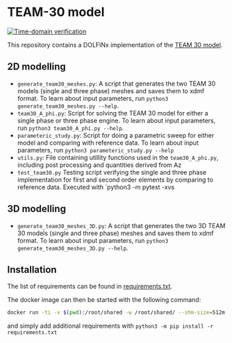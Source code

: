 # TEAM-30 model

[![Time-domain verification](https://github.com/Wells-Group/TEAM30/actions/workflows/time-domain.yml/badge.svg)](https://github.com/Wells-Group/TEAM30/actions/workflows/time-domain.yml)

This repository contains a DOLFINx implementation of the [TEAM 30 model](http://www.compumag.org/jsite/images/stories/TEAM/problem30a.pdf).

## 2D modelling

- `generate_team30_meshes.py`: A script that generates the two TEAM 30 models (single and three phase) meshes and saves them to xdmf format. To learn about input parameters, run `python3 generate_team30_meshes.py --help`.
- `team30_A_phi.py`: Script for solving the TEAM 30 model for either a single phase or three phase engine. To learn about input parameters, run `python3 team30_A_phi.py --help`.
- `parameteric_study.py`: Script for doing a parametric sweep for either model and comparing with reference data. To learn about input parameters, run `python3 parameteric_study.py --help`
- `utils.py`: File containing utillity functions used in the `team30_A_phi.py`, including post processing and quantities derived from Az
- `test_team30.py` Testing script verifying the single and three phase implementation for first and second order elements by comparing to reference data. Executed with `python3 -m pytest -xvs

## 3D modelling

- `generate_team30_meshes_3D.py`: A script that generates the two 3D TEAM 30 models (single and three phase) meshes and saves them to xdmf format. To learn about input parameters, run `python3 generate_team30_meshes_3D.py --help`.

## Installation

The list of requirements can be found in [requirements.txt](requirements.txt).


The docker image can then be started with the following command:

```bash
docker run -ti -v $(pwd):/root/shared -w /root/shared/ --shm-size=512m --name=team30 ghcr.io/fenics/dolfinx/dolfinx:v0.7.0
```
and simply add additional requirements with `python3 -m pip install -r requirements.txt`
